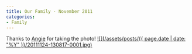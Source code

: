 ```yaml
---
title: Our Family - November 2011
categories:
- Family
---
```


Thanks to [Angie](http://www.lundeenscene.com/) for taking the photo!
[![](/assets/posts/{{ page.date | date: "%Y" }}/20111124-130817-0001.jpg)](http://thingelstad.com/s/our-family-november-2011/20111124-130817-0001/img)
